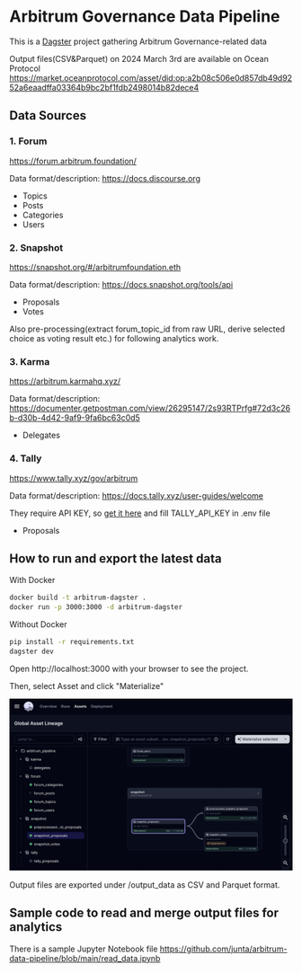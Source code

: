 # Arbitrum Governance Data Pipeline

This is a [Dagster](https://dagster.io/) project gathering Arbitrum Governance-related data

Output files(CSV&Parquet) on 2024 March 3rd are available on Ocean Protocol
https://market.oceanprotocol.com/asset/did:op:a2b08c506e0d857db49d9252a6eaadffa03364b9bc2bf1fdb2498014b82dece4

## Data Sources

### 1. Forum

https://forum.arbitrum.foundation/

Data format/description: https://docs.discourse.org

- Topics
- Posts
- Categories
- Users

### 2. Snapshot

https://snapshot.org/#/arbitrumfoundation.eth

Data format/description: https://docs.snapshot.org/tools/api

- Proposals
- Votes

Also pre-processing(extract forum_topic_id from raw URL, derive selected choice as voting result etc.) for following analytics work.

### 3. Karma

https://arbitrum.karmahq.xyz/

Data format/description: https://documenter.getpostman.com/view/26295147/2s93RTPrfg#72d3c26b-d30b-4d42-9af9-9fa6bc63c0d5

- Delegates

### 4. Tally

https://www.tally.xyz/gov/arbitrum

Data format/description: https://docs.tally.xyz/user-guides/welcome

They require API KEY, so [get it here](https://docs.tally.xyz/user-guides/welcome#how-to-use-the-tally-api) and fill TALLY_API_KEY in .env file

- Proposals

## How to run and export the latest data

With Docker

```bash
docker build -t arbitrum-dagster .
docker run -p 3000:3000 -d arbitrum-dagster
```

Without Docker

```bash
pip install -r requirements.txt
dagster dev
```

Open http://localhost:3000 with your browser to see the project.

Then, select Asset and click "Materialize"

![Dagster Image](https://raw.githubusercontent.com/junta/arbitrum-data-pipeline/main/images/sample_dagster_lineage.png)

Output files are exported under /output_data as CSV and Parquet format.

## Sample code to read and merge output files for analytics

There is a sample Jupyter Notebook file
https://github.com/junta/arbitrum-data-pipeline/blob/main/read_data.ipynb

